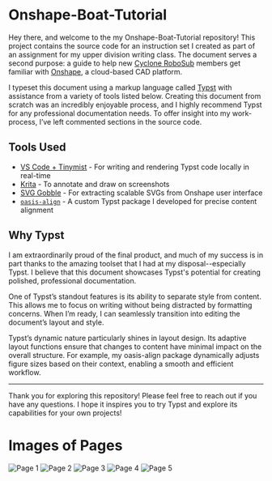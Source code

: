 # Onshape-Boat-Tutorial
Hey there, and welcome to the my Onshape-Boat-Tutorial repository! This project contains the source code for an instruction set I created as part of an assignment for my upper division writing class. The document serves a second purpose: a guide to help new [Cyclone RoboSub](https://cyclone-robosub.github.io/) members get familiar with [Onshape](https://cad.onshape.com/), a cloud-based CAD platform.

I typeset this document using a markup language called [Typst](https://typst.app/) with assistance from a variety of tools listed below. Creating this document from scratch was an incredibly enjoyable process, and I highly recommend Typst for any professional documentation needs. To offer insight into my work-process, I’ve left commented sections in the source code.

## Tools Used
- [VS Code + Tinymist](https://github.com/Myriad-Dreamin/tinymist) - For writing and rendering Typst code locally in real-time
- [Krita](https://krita.org/en/) - To annotate and draw on screenshots
- [SVG Gobble](https://github.com/rossmoody/svg-gobbler) - For extracting scalable SVGs from Onshape user interface
- [`oasis-align`](https://github.com/jdpieck/oasis-align) - A custom Typst package I developed for precise content alignment

## Why Typst
I am extraordinarily proud of the final product, and much of my success is in part thanks to the amazing toolset that I had at my disposal--especially Typst. I believe that this document showcases Typst's potential for creating polished, professional documentation.

One of Typst’s standout features is its ability to separate style from content. This allows me to focus on writing without being distracted by formatting concerns. When I’m ready, I can seamlessly transition into editing the document’s layout and style.

Typst’s dynamic nature particularly shines in layout design. Its adaptive layout functions ensure that changes to content have minimal impact on the overall structure. For example, my oasis-align package dynamically adjusts figure sizes based on their context, enabling a smooth and efficient workflow.

---
Thank you for exploring this repository! Please feel free to reach out if you have any questions. I hope it inspires you to try Typst and explore its capabilities for your own projects!

# Images of Pages
![Page 1](renders\Onshape-Boat-Tutorial_page-1-of-5.png)
![Page 2](renders\Onshape-Boat-Tutorial_page-2-of-5.png)
![Page 3](renders\Onshape-Boat-Tutorial_page-3-of-5.png)
![Page 4](renders\Onshape-Boat-Tutorial_page-4-of-5.png)
![Page 5](renders\Onshape-Boat-Tutorial_page-5-of-5.png)


<!--
# Todo
- [x] Add arrows
- [x] Fix first image numbering
- [x] Change dim image to include setting dim
- [x] remove headers from figure 7 and 8
- [x] move sketch done to figure 9

## If there is time
- [x] Clean up images 
- [x] Add button icons (probably needs a package)
- [ ] Add lines between figures aligned together
-->
